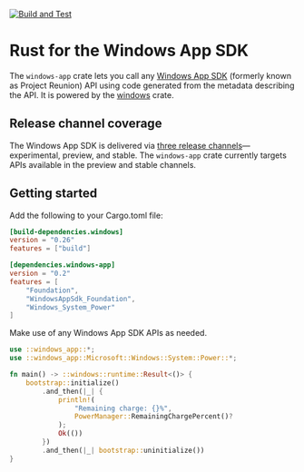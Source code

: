 [![Build and Test](https://github.com/microsoft/windows-app-rs/workflows/Build%20and%20Test/badge.svg?event=push)](https://github.com/microsoft/windows-app-rs/actions)

# Rust for the Windows App SDK
The `windows-app` crate lets you call any [Windows App SDK](https://github.com/microsoft/WindowsAppSDK) (formerly known as Project Reunion) API using code generated from the metadata describing the API. It is powered by the [windows](https://github.com/microsoft/windows-rs) crate.

## Release channel coverage
The Windows App SDK is delivered via [three release channels](https://docs.microsoft.com/en-us/windows/apps/windows-app-sdk/release-channels)—experimental, preview, and stable. The `windows-app` crate currently targets APIs available in the preview and stable channels.

## Getting started
Add the following to your Cargo.toml file:

```toml
[build-dependencies.windows]
version = "0.26"
features = ["build"]

[dependencies.windows-app]
version = "0.2"
features = [
    "Foundation",
    "WindowsAppSdk_Foundation",
    "Windows_System_Power"
]
```

Make use of any Windows App SDK APIs as needed.

```rust
use ::windows_app::*;
use ::windows_app::Microsoft::Windows::System::Power::*;

fn main() -> ::windows::runtime::Result<()> {
    bootstrap::initialize()
        .and_then(|_| {
            println!(
                "Remaining charge: {}%",
                PowerManager::RemainingChargePercent()?
            );
            Ok(())
        })
        .and_then(|_| bootstrap::uninitialize())
}
```
